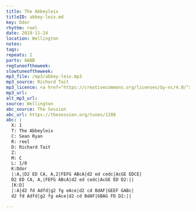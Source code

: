 ```yaml
---
title: The Abbeyleix
titleID: abbey-leix.md
key: Ddor
rhythm: reel
date: 2019-11-24
location: Wellington
notes:
tags:
repeats: 2
parts: AABB
regtuneoftheweek:
slowtuneoftheweek:
mp3_file: /mp3/abbey-leix.mp3
mp3_source: Richard Tait
mp3_licence: <a href="https://creativecommons.org/licenses/by-nc/4.0/">CC-BY-NC-4.0</a>
mp3_url:
alt_mp3_url:
source: Wellington
abc_source: The Session
abc_url: https://thesession.org/tunes/1288
abc: |
  X: 1
  T: The Abbeyleix
  C: Sean Ryan
  R: reel
  D: Richard Tait
  Z:
  M: C
  L: 1/8
  K:Ddor
  |:A,|D2 ED CA, A,2|FEFG ABcA|d2 ed cedc|AcGE EDCE|
  D2 ED CA, A,|FEFG ABcA|d2 ed cedc|AcGE ED D2:||
  [K:D]
  |:A|d2 fd Adfd|g2 fg eAce|d2 cd BdAF|GEEF GABc|
  d2 fd Adfd|g2 fg eAce|d2 cd BdAF|GBAG FD D2:||

---
```


